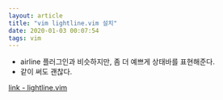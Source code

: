 ```yaml
---
layout: article
title: "vim lightline.vim 설치"
date: 2020-01-03 00:07:54
tags: vim
---
```


- airline 플러그인과 비슷하지만, 좀 더 예쁘게 상태바를 표현해준다.
- 같이 써도 괜찮다.

[link - lightline.vim](https://github.com/itchyny/lightline.vim)
